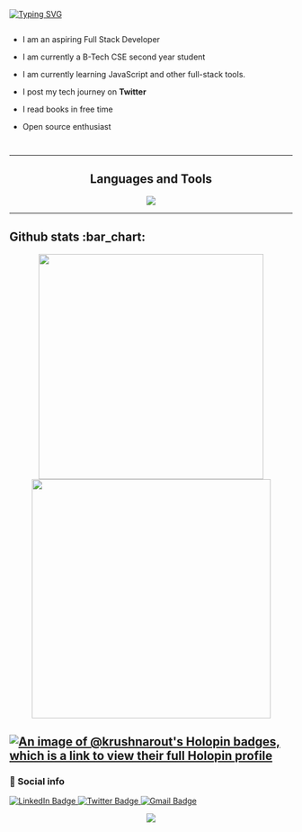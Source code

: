 <div>
  <a href="https://git.io/typing-svg"><img src="https://readme-typing-svg.demolab.com?font=Fira+Code&weight=6000&size=28&duration=5304&pause=1000&color36BCF7FF&background=FFD22800&center=true&vCenter=true&width=850&lines=Hello,+I'm+Krushna,+Welcome+to+My+Profile!+;I+am+a+Full+Stack+Developer+;Always+learning+new+things" alt="Typing SVG" /></a>
</div>

<div style="display:flex">
  
- I am an aspiring Full Stack Developer

- I am currently a B-Tech CSE second year student

- I am currently learning JavaScript and other full-stack tools.

- I post my tech journey on **Twitter**

- I read books in free time

- Open source enthusiast

</div>

---

<h2 align="center">Languages and Tools</h2>
<p align="center"> 
  <img src="https://skillicons.dev/icons?i=react,js,typescript,cpp,mongodb,nodejs,express,jquery,postgres,html,css,git,github,vscode,bootstrap,tailwind&perline=8">
</p>

---

<h2>Github stats :bar_chart:</h2>

<p align="center">
  <img width="400" src="https://github-readme-stats.vercel.app/api?username=krushnarout&count_private=true&show_icons=true&theme=react" />  <img width="425" src="https://streak-stats.demolab.com/?user=krushnarout&theme=react" />
</p>

[![An image of @krushnarout's Holopin badges, which is a link to view their full Holopin profile](https://holopin.me/krushnarout)](https://holopin.io/@krushnarout)
---

### 🔗 Social info

<div id="badges">
    <a href="https://www.linkedin.com/in/krushnakantarout/">
    <img src="https://img.shields.io/badge/LinkedIn-blue?style=for-the-badge&logo=linkedin&logoColor=white" alt="LinkedIn Badge"/>
    </a>
    <a href="https://twitter.com/Krushnarout_">
    <img src="https://img.shields.io/badge/Twitter-blue?style=for-the-badge&logo=Twitter&logoColor=white" alt="Twitter Badge"/>
    </a>
    <a href="https://mail.google.com/mail/u/0/?fs=1&tf=cm&to=krushnakantarout44@gmail.com">
    <img src="https://img.shields.io/badge/Gmail-D14836?style=for-the-badge&logo=gmail&logoColor=white" alt="Gmail Badge"/>
    </a>
</div>

<p align="center">
  <img src="https://capsule-render.vercel.app/api?type=waving&color=gradient&height=65&section=footer"/>
</p>
